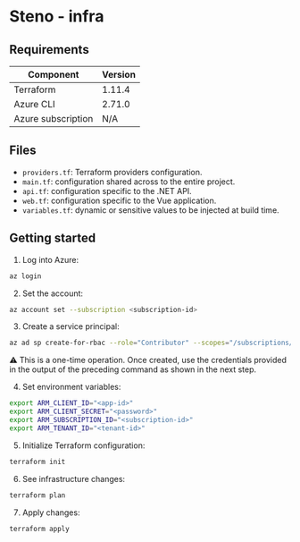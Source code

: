 # Steno - infra

## Requirements

| Component | Version |
|-----------|---------|
| Terraform | 1.11.4 |
| Azure CLI | 2.71.0 |
| Azure subscription | N/A |

## Files

* `providers.tf`: Terraform providers configuration.
* `main.tf`: configuration shared across to the entire project.
* `api.tf`: configuration specific to the .NET API.
* `web.tf`: configuration specific to the Vue application.
* `variables.tf`: dynamic or sensitive values to be injected at build time.

###

## Getting started

1. Log into Azure:

```sh
az login
```

2. Set the account:

```sh
az account set --subscription <subscription-id>
```

3. Create a service principal:

```sh
az ad sp create-for-rbac --role="Contributor" --scopes="/subscriptions/<subscription-id>" --name="<display-name>"
```

:warning: This is a one-time operation. Once created, use the credentials provided in the output of the preceding command as shown in the next step.

4. Set environment variables:

```sh
export ARM_CLIENT_ID="<app-id>"
export ARM_CLIENT_SECRET="<password>"
export ARM_SUBSCRIPTION_ID="<subscription-id>"
export ARM_TENANT_ID="<tenant-id>"
```

5. Initialize Terraform configuration:

```sh
terraform init
```

6. See infrastructure changes:

```sh
terraform plan
```

7. Apply changes:

```sh
terraform apply
```